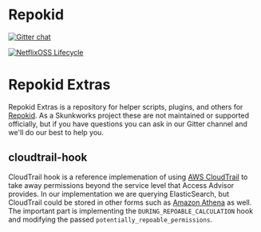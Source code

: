 Repokid
=======

[![Gitter chat](https://badges.gitter.im/gitterHQ/gitter.png)](https://gitter.im/netflix-repokid)

[![NetflixOSS Lifecycle](https://img.shields.io/osslifecycle/Netflix-Skunkworks/repokid-extras.svg)]()

# Repokid Extras
Repokid Extras is a repository for helper scripts, plugins, and others for [Repokid](https://github.com/Netflix/repokid).
As a Skunkworks project these are not maintained or supported officially, but if you have questions you can ask in our Gitter
channel and we'll do our best to help you.

## cloudtrail-hook
CloudTrail hook is a reference implemenation of using [AWS CloudTrail](https://aws.amazon.com/cloudtrail/) to take away
permissions beyond the service level that Access Advisor provides.  In our implementation we are querying ElasticSearch, but
CloudTrail could be stored in other forms such as [Amazon Athena](https://aws.amazon.com/athena) as well.  The important part
is implementing the `DURING_REPOABLE_CALCULATION` hook and modifying the passed `potentially_repoable_permissions`.
